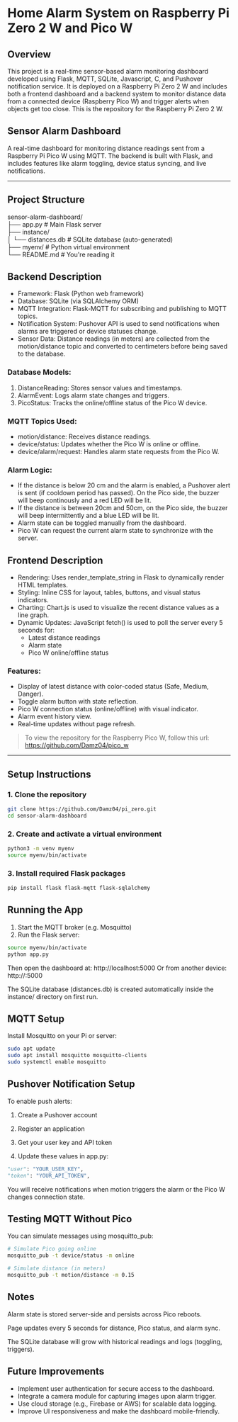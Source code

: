 # Home Alarm System on Raspberry Pi Zero 2 W and Pico W

## Overview 

This project is a real-time sensor-based alarm monitoring dashboard developed using Flask, MQTT, SQLite, Javascript, C, and Pushover notification service. It is deployed on a Raspberry Pi Zero 2 W and includes both a frontend dashboard and a backend system to monitor distance data from a connected device (Raspberry Pico W) and trigger alerts when objects get too close. This is the repository for the Raspberry Pi Zero 2 W.

## Sensor Alarm Dashboard

A real-time dashboard for monitoring distance readings sent from a Raspberry Pi Pico W using MQTT. The backend is built with Flask, and includes features like alarm toggling, device status syncing, and live notifications.

---

## Project Structure

sensor-alarm-dashboard/<br>
├── app.py # Main Flask server<br>
├── instance/<br>
│ └── distances.db # SQLite database (auto-generated)<br>
├── myenv/ # Python virtual environment<br>
└── README.md # You're reading it<br>

## Backend Description 

- Framework: Flask (Python web framework) 
- Database: SQLite (via SQLAlchemy ORM) 
- MQTT Integration: Flask-MQTT for subscribing and publishing to MQTT topics. 
- Notification System: Pushover API is used to send notifications when alarms are triggered or device statuses change. 
- Sensor Data: Distance readings (in meters) are collected from the motion/distance topic and converted to centimeters before being saved to the database. 
 
### Database Models: 
1. DistanceReading: Stores sensor values and timestamps. 
2. AlarmEvent: Logs alarm state changes and triggers. 
3. PicoStatus: Tracks the online/offline status of the Pico W device. 
 
### MQTT Topics Used: 
- motion/distance: Receives distance readings. 
- device/status: Updates whether the Pico W is online or offline. 
- device/alarm/request: Handles alarm state requests from the Pico W. 
 
### Alarm Logic: 
- If the distance is below 20 cm and the alarm is enabled, a Pushover alert is sent (if cooldown period has passed). On the Pico side, the buzzer will beep continously and a red LED will be lit. 
- If the distance is between 20cm and 50cm, on the Pico side, the buzzer will beep intermittently and a blue LED will be lit. 
- Alarm state can be toggled manually from the dashboard. 
- Pico W can request the current alarm state to synchronize with the server. 

## Frontend Description 

- Rendering: Uses render_template_string in Flask to dynamically render HTML templates. 
- Styling: Inline CSS for layout, tables, buttons, and visual status indicators. 
- Charting: Chart.js is used to visualize the recent distance values as a line graph. 
- Dynamic Updates: JavaScript fetch() is used to poll the server every 5 seconds for: 
  - Latest distance readings 
  - Alarm state 
  - Pico W online/offline status 
 
### Features: 
- Display of latest distance with color-coded status (Safe, Medium, Danger). 
- Toggle alarm button with state reflection. 
- Pico W connection status (online/offline) with visual indicator. 
- Alarm event history view. 
- Real-time updates without page refresh. 

> To view the repository for the Raspberry Pico W, follow this url: https://github.com/Damz04/pico_w

---

## Setup Instructions

### 1. Clone the repository

```bash
git clone https://github.com/Damz04/pi_zero.git
cd sensor-alarm-dashboard
```

### 2. Create and activate a virtual environment

```bash
python3 -m venv myenv
source myenv/bin/activate
```

### 3. Install required Flask packages

```bash
pip install flask flask-mqtt flask-sqlalchemy
```

## Running the App
1. Start the MQTT broker (e.g. Mosquitto)
2. Run the Flask server:
```bash
source myenv/bin/activate
python app.py
```
Then open the dashboard at: http://localhost:5000
Or from another device: http://<raspberry-pi-ip>:5000

The SQLite database (distances.db) is created automatically inside the instance/ directory on first run.

## MQTT Setup

Install Mosquitto on your Pi or server:

```bash
sudo apt update
sudo apt install mosquitto mosquitto-clients
sudo systemctl enable mosquitto
```

## Pushover Notification Setup

To enable push alerts:

1. Create a Pushover account

2. Register an application

3. Get your user key and API token

4. Update these values in app.py:

```python
"user": "YOUR_USER_KEY",
"token": "YOUR_API_TOKEN",
```

You will receive notifications when motion triggers the alarm or the Pico W changes connection state.

## Testing MQTT Without Pico

You can simulate messages using mosquitto_pub:

```bash
# Simulate Pico going online
mosquitto_pub -t device/status -m online

# Simulate distance (in meters)
mosquitto_pub -t motion/distance -m 0.15
```

## Notes

Alarm state is stored server-side and persists across Pico reboots.

Page updates every 5 seconds for distance, Pico status, and alarm sync.

The SQLite database will grow with historical readings and logs (toggling, triggers).

## Future Improvements 

- Implement user authentication for secure access to the dashboard. 
- Integrate a camera module for capturing images upon alarm trigger. 
- Use cloud storage (e.g., Firebase or AWS) for scalable data logging. 
- Improve UI responsiveness and make the dashboard mobile-friendly. 
